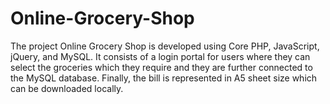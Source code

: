 # Online-Grocery-Shop
The project Online Grocery Shop is developed using Core PHP, JavaScript, jQuery, and MySQL. It consists of a login portal for users where they can select the groceries which they require and they are further connected to the MySQL database. Finally, the bill is represented in A5 sheet size which can be downloaded locally. 
